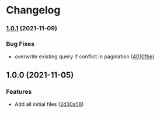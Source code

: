 # Changelog

### [1.0.1](https://www.github.com/SebRollen/vila/compare/v1.0.0...v1.0.1) (2021-11-09)


### Bug Fixes

* overwrite existing query if conflict in pagination ([4010fbe](https://www.github.com/SebRollen/vila/commit/4010fbe0b81bf0d05e194430021d86b23fed891a))

## 1.0.0 (2021-11-05)

### Features

* Add all initial files ([2d30a58](https://www.github.com/SebRollen/vila/commit/2d30a58f63181c97010c8f036a1c05735a434aee))
